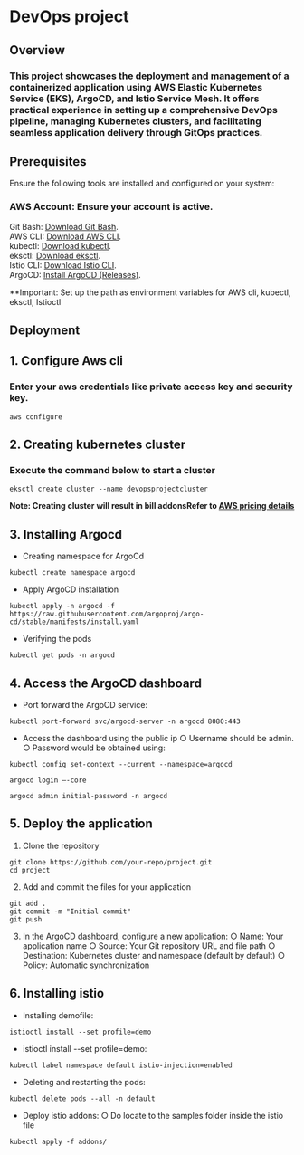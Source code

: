 # DevOps project
## Overview
### This project showcases the deployment and management of a containerized application using AWS Elastic Kubernetes Service (EKS), ArgoCD, and Istio Service Mesh. It offers practical experience in setting up a comprehensive DevOps pipeline, managing Kubernetes clusters, and facilitating seamless application delivery through GitOps practices.

## Prerequisites

Ensure the following tools are installed and configured on your system:

### AWS Account: Ensure your account is active.  
Git Bash: [Download Git Bash](https://git-scm.com/downloads).  
AWS CLI: [Download AWS CLI](https://docs.aws.amazon.com/cli/latest/userguide/getting-started-install.html).  
kubectl: [Download kubectl](https://kubernetes.io/docs/tasks/tools/).  
eksctl: [Download eksctl](https://eksctl.io/installation/).  
Istio CLI: [Download Istio CLI](https://eksctl.io/installation/).  
ArgoCD: [Install ArgoCD (Releases)](https://eksctl.io/installation/).  

**Important: Set up the path as environment variables for AWS cli, kubectl, eksctl, Istioctl

## Deployment

## 1. Configure Aws cli
### Enter your aws credentials like private access key and security key.
```
aws configure
```
## 2. Creating kubernetes cluster
### Execute the command below to start a cluster

```
eksctl create cluster --name devopsprojectcluster
```
**Note: Creating cluster will result in bill addonsRefer to [AWS pricing details](https://aws.amazon.com/pricing/)**

## 3. Installing Argocd
- Creating namespace for ArgoCd
```
kubectl create namespace argocd
```
- Apply ArgoCD installation
```
kubectl apply -n argocd -f https://raw.githubusercontent.com/argoproj/argo-cd/stable/manifests/install.yaml
```
- Verifying the pods
```
kubectl get pods -n argocd
```
## 4. Access the ArgoCD dashboard
- Port forward the ArgoCD service:
```
kubectl port-forward svc/argocd-server -n argocd 8080:443
```
- Access the dashboard using the public ip
  ○ Username should be admin.
  ○ Password would be obtained using:
```
kubectl config set-context --current --namespace=argocd
```
```
argocd login –-core
```
```
argocd admin initial-password -n argocd
```
## 5. Deploy the application
1. Clone the repository
 ```
git clone https://github.com/your-repo/project.git
cd project
```
2. Add and commit the files for your application
```
git add .
git commit -m "Initial commit"
git push
```
3. In the ArgoCD dashboard, configure a new application:
○ Name: Your application name
○ Source: Your Git repository URL and file path
○ Destination: Kubernetes cluster and namespace (default by default)
○ Policy: Automatic synchronization

## 6. Installing istio
- Installing demofile:
```
istioctl install --set profile=demo
```
- istioctl install --set profile=demo:
```
kubectl label namespace default istio-injection=enabled
```
- Deleting and restarting the pods:
```
kubectl delete pods --all -n default
```
- Deploy istio addons:
  ○ Do locate to the samples folder inside the istio file
```
kubectl apply -f addons/
```
